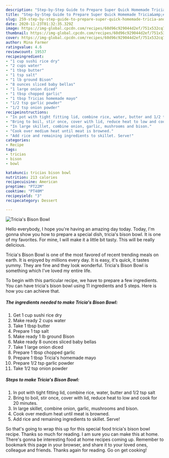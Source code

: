 ```yaml
---
description: "Step-by-Step Guide to Prepare Super Quick Homemade Tricia&amp;#39;s Bison Bowl"
title: "Step-by-Step Guide to Prepare Super Quick Homemade Tricia&amp;#39;s Bison Bowl"
slug: 259-step-by-step-guide-to-prepare-super-quick-homemade-tricia-and-39-s-bison-bowl
date: 2020-11-23T01:32:35.329Z
image: https://img-global.cpcdn.com/recipes/60d96c929044d2ef/751x532cq70/tricias-bison-bowl-recipe-main-photo.jpg
thumbnail: https://img-global.cpcdn.com/recipes/60d96c929044d2ef/751x532cq70/tricias-bison-bowl-recipe-main-photo.jpg
cover: https://img-global.cpcdn.com/recipes/60d96c929044d2ef/751x532cq70/tricias-bison-bowl-recipe-main-photo.jpg
author: Mina Farmer
ratingvalue: 4.6
reviewcount: 19537
recipeingredient:
- "1 cup sushi rice dry"
- "2 cups water"
- "1 tbsp butter"
- "1 tsp salt"
- "1 lb ground Bison"
- "8 ounces sliced baby bellas"
- "1 large onion diced"
- "1 tbsp chopped garlic"
- "1 tbsp Tricias homemade mayo"
- "1/2 tsp garlic powder"
- "1/2 tsp onion powder"
recipeinstructions:
- "In pot with tight fitting lid, combine rice, water, butter and 1/2 tsp salt"
- "Bring to boil, stir once, cover with lid, reduce heat to low and cook for 20 minutes."
- "In large skillet, combine onion, garlic, mushrooms and bison."
- "Cook over medium heat until meat is browned."
- "Add rice and remaining ingredients to skillet. Serve!"
categories:
- Recipe
tags:
- tricias
- bison
- bowl

katakunci: tricias bison bowl 
nutrition: 213 calories
recipecuisine: American
preptime: "PT22M"
cooktime: "PT40M"
recipeyield: "3"
recipecategory: Dessert

---
```



![Tricia&#39;s Bison Bowl](https://img-global.cpcdn.com/recipes/60d96c929044d2ef/751x532cq70/tricias-bison-bowl-recipe-main-photo.jpg)

Hello everybody, I hope you're having an amazing day today. Today, I'm gonna show you how to prepare a special dish, tricia&#39;s bison bowl. It is one of my favorites. For mine, I will make it a little bit tasty. This will be really delicious.

Tricia&#39;s Bison Bowl is one of the most favored of recent trending meals on earth. It is enjoyed by millions every day. It is easy, it's quick, it tastes yummy. They are fine and they look wonderful. Tricia&#39;s Bison Bowl is something which I've loved my entire life.




To begin with this particular recipe, we have to prepare a few ingredients. You can have tricia&#39;s bison bowl using 11 ingredients and 5 steps. Here is how you can achieve that.

<!--inarticleads1-->

##### The ingredients needed to make Tricia&#39;s Bison Bowl:

1. Get 1 cup sushi rice dry
1. Make ready 2 cups water
1. Take 1 tbsp butter
1. Prepare 1 tsp salt
1. Make ready 1 lb ground Bison
1. Make ready 8 ounces sliced baby bellas
1. Take 1 large onion diced
1. Prepare 1 tbsp chopped garlic
1. Prepare 1 tbsp Tricia&#39;s homemade mayo
1. Prepare 1/2 tsp garlic powder
1. Take 1/2 tsp onion powder




<!--inarticleads2-->

##### Steps to make Tricia&#39;s Bison Bowl:

1. In pot with tight fitting lid, combine rice, water, butter and 1/2 tsp salt
1. Bring to boil, stir once, cover with lid, reduce heat to low and cook for 20 minutes.
1. In large skillet, combine onion, garlic, mushrooms and bison.
1. Cook over medium heat until meat is browned.
1. Add rice and remaining ingredients to skillet. Serve!




So that's going to wrap this up for this special food tricia&#39;s bison bowl recipe. Thanks so much for reading. I am sure you can make this at home. There's gonna be interesting food at home recipes coming up. Remember to bookmark this page in your browser, and share it to your loved ones, colleague and friends. Thanks again for reading. Go on get cooking!
